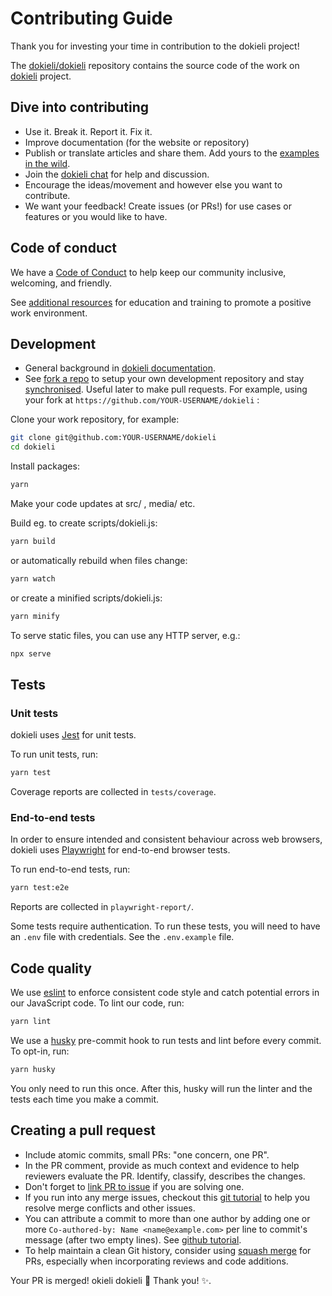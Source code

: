 # Contributing Guide

Thank you for investing your time in contribution to the dokieli project!

The [dokieli/dokieli](https://github.com/dokieli/dokieli) repository
contains the source code of the work on [dokieli](https://dokie.li/) project.

## Dive into contributing

* Use it. Break it. Report it. Fix it.
* Improve documentation (for the website or repository)
* Publish or translate articles and share them. Add yours to the [examples in the wild](https://github.com/dokieli/dokieli/wiki#examples-in-the-wild).
* Join the [dokieli chat](https://matrix.to/#/%23dokieli:matrix.org) for help and discussion.
* Encourage the ideas/movement and however else you want to contribute.
* We want your feedback! Create issues (or PRs!) for use cases or features or you would like to have.

## Code of conduct

We have a [Code of Conduct](CODE-OF-CONDUCT.md) to help keep our community
inclusive, welcoming, and friendly.

See [additional
resources](https://www.w3.org/about/positive-work-environment/#Education) for
education and training to promote a positive work environment.

## Development

* General background in [dokieli documentation](https://dokie.li/docs).
* See [fork a repo](https://help.github.com/articles/fork-a-repo/) to setup
your own development repository and stay
[synchronised](https://help.github.com/articles/syncing-a-fork). Useful later
to make pull requests. For example, using your fork at `https://github.com/YOUR-USERNAME/dokieli` :

Clone your work repository, for example:

```sh
git clone git@github.com:YOUR-USERNAME/dokieli
cd dokieli
```

Install packages:

```sh
yarn
```

Make your code updates at src/ , media/ etc.

Build eg. to create scripts/dokieli.js:

```sh
yarn build
```

or automatically rebuild when files change:

```sh
yarn watch
```

or create a minified scripts/dokieli.js:

```sh
yarn minify
```

To serve static files, you can use any HTTP server, e.g.:

```sh
npx serve
```

## Tests

### Unit tests

dokieli uses [Jest](https://jestjs.io/) for unit tests. 

To run unit tests, run:

```sh
yarn test
```

Coverage reports are collected in `tests/coverage`.

### End-to-end tests

In order to ensure intended and consistent behaviour across web browsers, dokieli uses [Playwright](https://playwright.dev/) for end-to-end browser tests.

To run end-to-end tests, run:

```sh
yarn test:e2e
```

Reports are collected in `playwright-report/`.

Some tests require authentication. To run these tests, you will need to have an `.env` file with credentials. See the `.env.example` file.

## Code quality

We use [eslint](https://eslint.org/) to enforce consistent code style and catch potential errors in our JavaScript code. To lint our code, run:

```sh
yarn lint
```

We use a [husky](https://typicode.github.io/husky) pre-commit hook to run tests and lint before every commit. To opt-in, run:

```sh
yarn husky
```

You only need to run this once. After this, husky will run the linter and the tests each time you make a commit.

## Creating a pull request

* Include atomic commits, small PRs: "one concern, one PR".
* In the PR comment, provide as much context and evidence to help reviewers
  evaluate the PR. Identify, classify, describes the changes.
* Don't forget to [link PR to
  issue](https://docs.github.com/en/issues/tracking-your-work-with-issues/linking-a-pull-request-to-an-issue)
  if you are solving one.
* If you run into any merge issues, checkout this [git
  tutorial](https://lab.github.com/githubtraining/managing-merge-conflicts) to
  help you resolve merge conflicts and other issues.
* You can attribute a commit to more than one author by adding one or more
  `Co-authored-by: Name <name@example.com>` per line to commit's message
  (after two empty lines). See [github
  tutorial](https://docs.github.com/en/pull-requests/committing-changes-to-your-project/creating-and-editing-commits/creating-a-commit-with-multiple-authors).
* To help maintain a clean Git history, consider using [squash
  merge](https://docs.github.com/en/repositories/configuring-branches-and-merges-in-your-repository/configuring-pull-request-merges/about-merge-methods-on-github#squashing-your-merge-commits)
  for PRs, especially when incorporating reviews and code additions.

Your PR is merged! okieli dokieli :tada: Thank you! :sparkles:.
